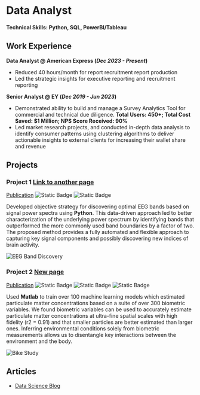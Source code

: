 # Data Analyst

#### Technical Skills: Python, SQL, PowerBI/Tableau

## Work Experience
**Data Analyst @ American Express (_Dec 2023 - Present_)**
- Reduced 40 hours/month for report recruitment report production
- Led the strategic insights for executive reporting and recruitment reporting 

**Senior Analyst @ EY (_Dec 2019 - Jun 2023_)**
- Demonstrated ability to build and manage a Survey Analytics Tool for commercial and technical due diligence. **Total Users: 450+; Total Cost Saved: $1 Million; NPS Score Received: 90%**
- Led market research projects, and conducted in-depth data analysis to identify consumer patterns using clustering algorithms to deliver actionable insights to external clients for increasing their wallet share and revenue

## Projects
### Project 1  [Link to another page](./another-page.html) 
[Publication](https://www.mdpi.com/1424-8220/22/8/3048)
![Static Badge](https://img.shields.io/badge/python-blue) ![Static Badge](https://img.shields.io/badge/sql-green)

Developed objective strategy for discovering optimal EEG bands based on signal power spectra using **Python**. This data-driven approach led to better characterization of the underlying power spectrum by identifying bands that outperformed the more commonly used band boundaries by a factor of two. The proposed method provides a fully automated and flexible approach to capturing key signal components and possibly discovering new indices of brain activity.

![EEG Band Discovery](/assets/img/eeg_band_discovery.jpeg)

### Project 2 [New page](./new-page.html)
[Publication](https://www.mdpi.com/1424-8220/22/11/4240)
![Static Badge](https://img.shields.io/badge/tableau-yellow) ![Static Badge](https://img.shields.io/badge/python-yellow?style=for-the-badge&logo=python) ![Static Badge](https://img.shields.io/badge/python-yellow?style=for-the-badge&logo=python&link=https%3A%2F%2Fwww.google.com%2F%3Fclient%3Dsafari)



Used **Matlab** to train over 100 machine learning models which estimated particulate matter concentrations based on a suite of over 300 biometric variables. We found biometric variables can be used to accurately estimate particulate matter concentrations at ultra-fine spatial scales with high fidelity (r2 = 0.91) and that smaller particles are better estimated than larger ones. Inferring environmental conditions solely from biometric measurements allows us to disentangle key interactions between the environment and the body.

![Bike Study](/assets/img/bike_study.jpeg)

## Articles
- [Data Science Blog](./another-page.html)



